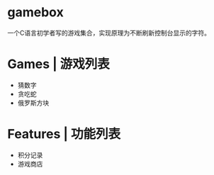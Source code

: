 # gamebox
一个C语言初学者写的游戏集合，实现原理为不断刷新控制台显示的字符。

# Games | 游戏列表
- 猜数字
- 贪吃蛇
- 俄罗斯方块

# Features | 功能列表
- 积分记录
- 游戏商店
